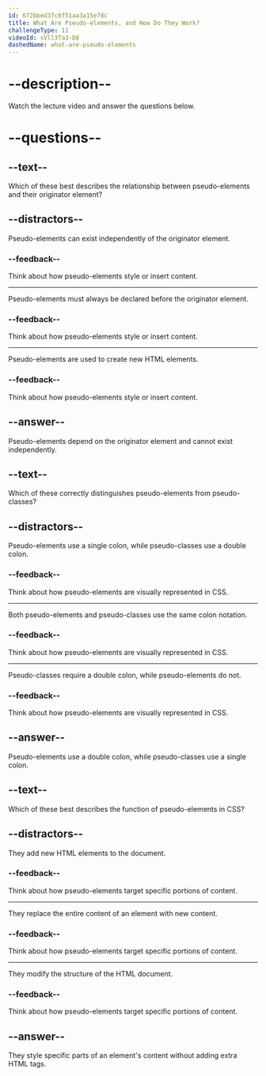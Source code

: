 ```yaml
---
id: 672bbed37c6f51aa3a15e78c
title: What Are Pseudo-elements, and How Do They Work?
challengeType: 11
videoId: sVll3Ta3-D8
dashedName: what-are-pseudo-elements
---
```


# --description--

Watch the lecture video and answer the questions below.

# --questions--

## --text--

Which of these best describes the relationship between pseudo-elements and their originator element?

## --distractors--

Pseudo-elements can exist independently of the originator element.

### --feedback--

Think about how pseudo-elements style or insert content.

---

Pseudo-elements must always be declared before the originator element.

### --feedback--

Think about how pseudo-elements style or insert content.

---

Pseudo-elements are used to create new HTML elements.

### --feedback--

Think about how pseudo-elements style or insert content.

## --answer--

Pseudo-elements depend on the originator element and cannot exist independently.

## --text--

Which of these correctly distinguishes pseudo-elements from pseudo-classes?

## --distractors--

Pseudo-elements use a single colon, while pseudo-classes use a double colon.

### --feedback--

Think about how pseudo-elements are visually represented in CSS.

---

Both pseudo-elements and pseudo-classes use the same colon notation.

### --feedback--

Think about how pseudo-elements are visually represented in CSS.

---

Pseudo-classes require a double colon, while pseudo-elements do not.

### --feedback--

Think about how pseudo-elements are visually represented in CSS.

## --answer--

Pseudo-elements use a double colon, while pseudo-classes use a single colon.

## --text--

Which of these best describes the function of pseudo-elements in CSS?

## --distractors--

They add new HTML elements to the document.

### --feedback--

Think about how pseudo-elements target specific portions of content.

---

They replace the entire content of an element with new content.

### --feedback--

Think about how pseudo-elements target specific portions of content.

---

They modify the structure of the HTML document.

### --feedback--

Think about how pseudo-elements target specific portions of content.

## --answer--

They style specific parts of an element's content without adding extra HTML tags.

